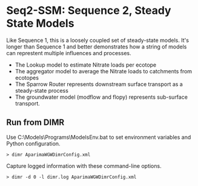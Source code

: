 # Seq2-SSM: Sequence 2, Steady State Models
Like Sequence 1, this is a loosely coupled set of steady-state models. It's longer than Sequence 1 and better demonstrates how a string of models can represtent multiple influences and processes.

* The Lookup model to estimate Nitrate loads per ecotope
* The aggregator model to average the Nitrate loads to catchments from ecotopes
* The Sparrow Router represents downstream surface transport as a steady-state process
* The groundwater model (modflow and flopy) represents sub-surface transport.

## Run from DIMR
Use C:\Models\Programs\ModelsEnv.bat to set environment variables and Python configuration.

    > dimr AparimaWGWDimrConfig.xml

 Capture logged information with these command-line options.

    > dimr -d 0 -l dimr.log AparimaWGWDimrConfig.xml
